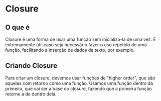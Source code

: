 # Closure

## O que é

Closure é uma forma de usar uma função sem inicializa-la de uma vez. É extremamente útil caso seja necessário  fazer o uso repetido de uma função, facilitando a inserção de dados de texto, por exemplo.

## Criando Closure

Para criar um closure, devemos usar funções de "higher order", que são aquelas com retorno como uma função. Usamos uma função dentro da primeira, que vai ser a base do closure, fazendo que a primeira função retorne a de dentro dela.
